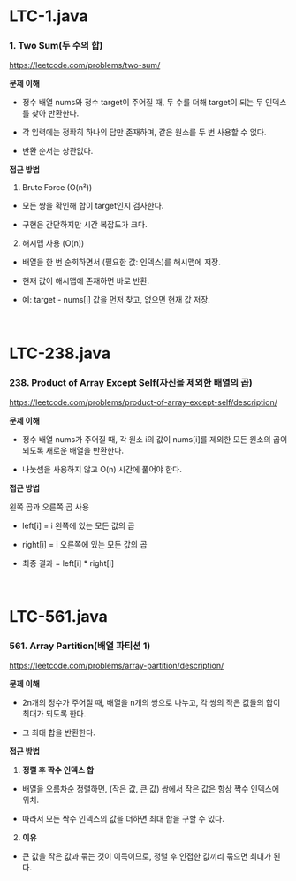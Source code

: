 # LTC-1.java

### 1. Two Sum(두 수의 합)

https://leetcode.com/problems/two-sum/

**문제 이해**

- 정수 배열 nums와 정수 target이 주어질 때,
  두 수를 더해 target이 되는 두 인덱스를 찾아 반환한다.

- 각 입력에는 정확히 하나의 답만 존재하며, 같은 원소를 두 번 사용할 수 없다.

- 반환 순서는 상관없다.

**접근 방법**

1. Brute Force (O(n²))

- 모든 쌍을 확인해 합이 target인지 검사한다.

- 구현은 간단하지만 시간 복잡도가 크다.

2. 해시맵 사용 (O(n))

- 배열을 한 번 순회하면서 (필요한 값: 인덱스)를 해시맵에 저장.

- 현재 값이 해시맵에 존재하면 바로 반환.

- 예: target - nums[i] 값을 먼저 찾고, 없으면 현재 값 저장.

<br>

# LTC-238.java

### 238. Product of Array Except Self(자신을 제외한 배열의 곱)

https://leetcode.com/problems/product-of-array-except-self/description/

**문제 이해**

- 정수 배열 nums가 주어질 때, 각 원소 i의 값이
  nums[i]를 제외한 모든 원소의 곱이 되도록 새로운 배열을 반환한다.

- 나눗셈을 사용하지 않고 O(n) 시간에 풀어야 한다.

**접근 방법**

왼쪽 곱과 오른쪽 곱 사용

- left[i] = i 왼쪽에 있는 모든 값의 곱

- right[i] = i 오른쪽에 있는 모든 값의 곱

- 최종 결과 = left[i] \* right[i]

<br>

# LTC-561.java

### 561. Array Partition(배열 파티션 1)

https://leetcode.com/problems/array-partition/description/

**문제 이해**

- 2n개의 정수가 주어질 때,
  배열을 n개의 쌍으로 나누고, 각 쌍의 작은 값들의 합이 최대가 되도록 한다.

- 그 최대 합을 반환한다.

**접근 방법**

1. **정렬 후 짝수 인덱스 합**

- 배열을 오름차순 정렬하면,
  (작은 값, 큰 값) 쌍에서 작은 값은 항상 짝수 인덱스에 위치.

- 따라서 모든 짝수 인덱스의 값을 더하면 최대 합을 구할 수 있다.

2. **이유**

- 큰 값을 작은 값과 묶는 것이 이득이므로, 정렬 후 인접한 값끼리 묶으면 최대가 된다.
